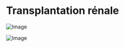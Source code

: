# Transplantation rénale

![Image](.//media/nephro/Scan_0008.jpg)

![Image](.//media/nephro/Scan_0008_verso.jpg)
